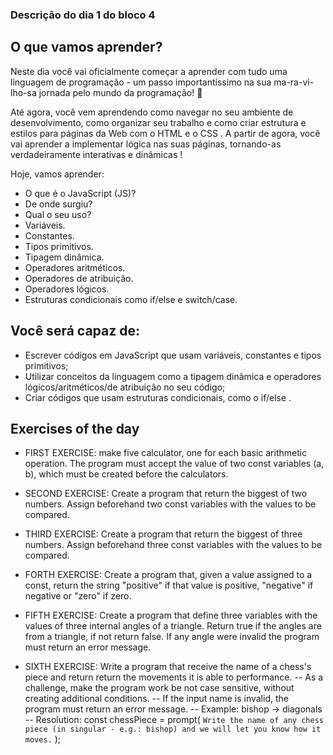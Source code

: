 ### Descrição do dia 1 do bloco 4

## O que vamos aprender?

Neste dia você vai oficialmente começar a aprender com tudo uma linguagem de programação - um passo importantíssimo na sua ma-ra-vi-lho-sa jornada pelo mundo da programação! 🎉

Até agora, você vem aprendendo como navegar no seu ambiente de desenvolvimento, como organizar seu trabalho e como criar estrutura e estilos para páginas da Web com o HTML e o CSS . A partir de agora, você vai aprender a implementar lógica nas suas páginas, tornando-as verdadeiramente interativas e dinâmicas !

Hoje, vamos aprender:

- O que é o JavaScript (JS)?
- De onde surgiu?
- Qual o seu uso?
- Variáveis.
- Constantes.
- Tipos primitivos.
- Tipagem dinâmica.
- Operadores aritméticos.
- Operadores de atribuição.
- Operadores lógicos.
- Estruturas condicionais como if/else e switch/case.

## Você será capaz de:

- Escrever códigos em JavaScript que usam variáveis, constantes e tipos primitivos;
- Utilizar conceitos da linguagem como a tipagem dinâmica e operadores lógicos/aritméticos/de atribuição no seu código;
- Criar códigos que usam estruturas condicionais, como o if/else .

## Exercises of the day

- FIRST EXERCISE: make five calculator, one for each basic arithmetic operation.
  The program must accept the value of two const variables (a, b), which
  must be created before the calculators.

- SECOND EXERCISE: Create a program that return the biggest of two numbers.
  Assign beforehand two const variables with the values to be compared.

- THIRD EXERCISE: Create a program that return the biggest of three numbers.
  Assign beforehand three const variables with the values to be compared.

- FORTH EXERCISE: Create a program that, given a value assigned to a const, return
  the string "positive" if that value is positive, "negative" if negative or "zero"
  if zero.

- FIFTH EXERCISE: Create a program that define three variables with the values
  of three internal angles of a triangle. Return true if the angles are from a triangle, if not
  return false. If any angle were invalid the program must return an error message.

- SIXTH EXERCISE: Write a program that receive the name of a chess's piece and return
return the movements it is able to performance.
-- As a challenge, make the program work be not case sensitive, without creating additional
conditions.
-- If the input name is invalid, the program must return an error message.
-- Example: bishop -> diagonals
-- Resolution:
const chessPiece = prompt(
`Write the name of any chess piece (in singular - e.g.: bishop) and we will let you know how it moves.`
);
<script>
const arrayOfPieces = ["king", "hook", "bishop", "queen", "knight", "pawn"];
const arrayOfMoves = [
"Kings move one square in any direction, so long as that square is not attacked by an enemy piece. Additionally, kings are able to make a special move, known as castling.",
"Rooks move horizontally or vertically any number of squares. They are unable to jump over pieces. Rooks move when the king castles.",
"Bishops move diagonally any number of squares. They are unable to jump over pieces.",
"Queens move diagonally, horizontally, or vertically any number of squares. They are unable to jump over pieces.",
"Knights move in an 'L' shape: two squares in a horizontal or vertical direction, then move one square horizontally or vertically. They are the only piece able to jump over other pieces.",
"Pawns move vertically forward one square, with the option to move two squares if they have not yet moved. Pawns are the only piece to capture different to how they move. The pawns capture one square diagonally in a forward direction. Pawns are unable to move backward on captures or moves. Upon reaching the other side of the board a pawn promotes into any other piece, except for a king. Additionally, pawns can make a special move named En Passant.",
];
let chosenPieceMove;

for (let i = 0; i < 6; i++) {
if (chessPiece.toLowerCase() === arrayOfPieces[i]) {
chosenPieceMove = arrayOfMoves[i];
}
}

if (chosenPieceMove) {
alert(chosenPieceMove);
} else if (!chosenPieceMove) {
alert(
`You wrote an invalid piece. Do not forget to write a singular name, not plural (e.g.: king, queen, bishop etc; dot not write bishops, knights, queens etc)`
);
}
</script>

